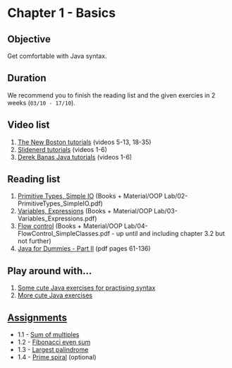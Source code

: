 # Chapter 1 - Basics

## Objective
Get comfortable with Java syntax.

## Duration
We recommend you to finish the reading list and the given exercies in 2 weeks (`03/10 - 17/10`).

## Video list
1. [The New Boston tutorials](https://www.youtube.com/watch?v=gtQJXzi3Yns&index=5&list=PLFE2CE09D83EE3E28) (videos 5-13, 18-35)
2. [Slidenerd tutorials](https://www.youtube.com/watch?v=SSmB_HA0edc&list=PLonJJ3BVjZW6_q8gh7XoLUIhRIyBcYJLP&index=1) (videos 1-6)
3. [Derek Banas Java tutorials](https://www.youtube.com/playlist?list=PLE7E8B7F4856C9B19) (videos 1-6)

## Reading list
1. [Primitive Types, Simple IO](../Books%20%2B%20Material/OOP%20Lab/02-PrimitiveTypes_SimpleIO.pdf) (Books + Material/OOP Lab/02-PrimitiveTypes_SimpleIO.pdf)
2. [Variables, Expressions](../Books%20%2B%20Material/OOP%20Lab/03-Variables_Expressions.pdf) (Books + Material/OOP Lab/03-Variables_Expressions.pdf)
3. [Flow control](../Books%20%2B%20Material/OOP%20Lab/04-FlowControl_SimpleClasses.pdf) (Books + Material/OOP Lab/04-FlowControl_SimpleClasses.pdf - up until and including chapter 3.2 but not further)
4. [Java for Dummies - Part II](http://file.allitebooks.com/20150508/Java%20For%20Dummies,%205th%20Edition.pdf) (pdf pages 61-136)

## Play around with...
1. [Some cute Java exercises for practising syntax](http://codingbat.com/java)
2. [More cute Java exercises](http://www.ntu.edu.sg/home/ehchua/programming/java/J2a_BasicsExercises.html#zz-2.)

## [Assignments](Assignments)
- 1.1 - [Sum of multiples](Assignments/Assignment%201.1%20-%20Sum%20of%20multiples.pdf)
- 1.2 - [Fibonacci even sum](Assignments/Assignment%201.2%20-%20Fibonacci%20even%20sum.pdf)
- 1.3 - [Largest palindrome](Assignments/Assignment%201.3%20-%20Largest%20palindrome.pdf)
- 1.4 - [Prime spiral](Assignments/Assignment%201.4%20(optional)%20-%20Prime%20spiral.pdf) (optional)
